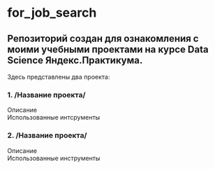 # for_job_search
## Репозиторий создан для ознакомления с моими учебными проектами на курсе Data Science Яндекс.Практикума.

Здесь представлены два проекта:

### 1. /Название проекта/  
Описание  
Использованные интсрументы

### 2. /Название проекта/  
Описание  
Использованные инструменты
